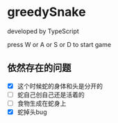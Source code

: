 # greedySnake

developed by TypeScript

press W or A or S or D to start game

## 依然存在的问题
 - [x] 这个时候蛇的身体和头是分开的
 - [ ] 蛇自己创自己还是活着的
 - [ ] 食物生成在蛇身上
 - [x] 蛇掉头bug